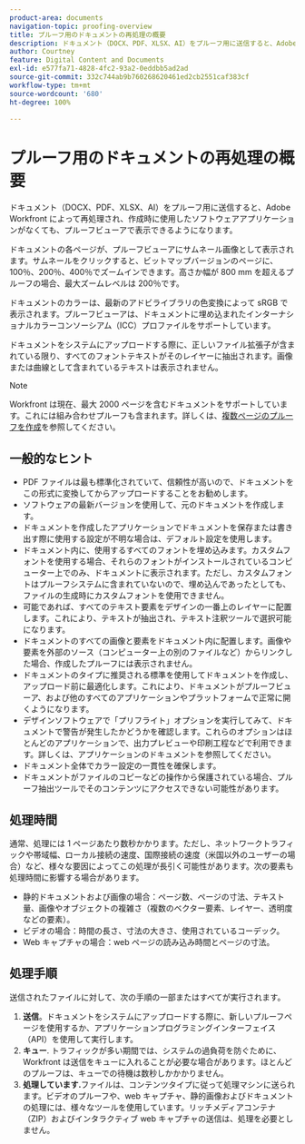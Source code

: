 ```yaml
---
product-area: documents
navigation-topic: proofing-overview
title: プルーフ用のドキュメントの再処理の概要
description: ドキュメント（DOCX、PDF、XLSX、AI）をプルーフ用に送信すると、Adobe Workfront によって再処理され、作成時に使用したソフトウェアアプリケーションがなくても、プルーフビューアで表示できるようになります。
author: Courtney
feature: Digital Content and Documents
exl-id: e577fa71-4828-4fc2-93a2-0eddbb5ad2ad
source-git-commit: 332c744ab9b760268620461ed2cb2551caf383cf
workflow-type: tm+mt
source-wordcount: '680'
ht-degree: 100%

---
```


# プルーフ用のドキュメントの再処理の概要

ドキュメント（DOCX、PDF、XLSX、AI）をプルーフ用に送信すると、Adobe Workfront によって再処理され、作成時に使用したソフトウェアアプリケーションがなくても、プルーフビューアで表示できるようになります。 

ドキュメントの各ページが、プルーフビューアにサムネール画像として表示されます。サムネールをクリックすると、ビットマップバージョンのページに、100％、200％、400％でズームインできます。高さか幅が 800 mm を超えるプルーフの場合、最大ズームレベルは 200％です。

ドキュメントのカラーは、最新のアドビライブラリの色変換によって sRGB で表示されます。プルーフビューアは、ドキュメントに埋め込まれたインターナショナルカラーコンソーシアム（ICC）プロファイルをサポートしています。

ドキュメントをシステムにアップロードする際に、正しいファイル拡張子が含まれている限り、すべてのフォントテキストがそのレイヤーに抽出されます。画像または曲線として含まれているテキストは表示されません。

>[!NOTE]
>
>Workfront は現在、最大 2000 ページを含むドキュメントをサポートしています。これには組み合わせプルーフも含まれます。詳しくは、[複数ページのプルーフを作成](../../../review-and-approve-work/proofing/creating-proofs-within-workfront/create-multi-page-proof.md)を参照してください。

## 一般的なヒント

* PDF ファイルは最も標準化されていて、信頼性が高いので、ドキュメントをこの形式に変換してからアップロードすることをお勧めします。
* ソフトウェアの最新バージョンを使用して、元のドキュメントを作成します。
* ドキュメントを作成したアプリケーションでドキュメントを保存または書き出す際に使用する設定が不明な場合は、デフォルト設定を使用します。 
* ドキュメント内に、使用するすべてのフォントを埋め込みます。カスタムフォントを使用する場合、それらのフォントがインストールされているコンピューター上でのみ、ドキュメントに表示されます。ただし、カスタムフォントはプルーフシステムに含まれていないので、埋め込んであったとしても、ファイルの生成時にカスタムフォントを使用できません。
* 可能であれば、すべてのテキスト要素をデザインの一番上のレイヤーに配置します。これにより、テキストが抽出され、テキスト注釈ツールで選択可能になります。
* ドキュメントのすべての画像と要素をドキュメント内に配置します。画像や要素を外部のソース（コンピューター上の別のファイルなど）からリンクした場合、作成したプルーフには表示されません。
* ドキュメントのタイプに推奨される標準を使用してドキュメントを作成し、アップロード前に最適化します。これにより、ドキュメントがプルーフビューア、および他のすべてのアプリケーションやプラットフォームで正常に開くようになります。
* デザインソフトウェアで「プリフライト」オプションを実行してみて、ドキュメントで警告が発生したかどうかを確認します。これらのオプションはほとんどのアプリケーションで、出力プレビューや印刷工程などで利用できます。詳しくは、アプリケーションのドキュメントを参照してください。
* ドキュメント全体でカラー設定の一貫性を確保します。
* ドキュメントがファイルのコピーなどの操作から保護されている場合、プルーフ抽出ツールでそのコンテンツにアクセスできない可能性があります。

## 処理時間

通常、処理には 1 ページあたり数秒かかります。ただし、ネットワークトラフィックや帯域幅、ローカル接続の速度、国際接続の速度（米国以外のユーザーの場合）など、様々な要因によってこの処理が長引く可能性があります。次の要素も処理時間に影響する場合があります。

* 静的ドキュメントおよび画像の場合：ページ数、ページの寸法、テキスト量、画像やオブジェクトの複雑さ（複数のベクター要素、レイヤー、透明度などの要素）。
* ビデオの場合：時間の長さ、寸法の大きさ、使用されているコーデック。
* Web キャプチャの場合：web ページの読み込み時間とページの寸法。

## 処理手順

送信されたファイルに対して、次の手順の一部またはすべてが実行されます。

1. **送信**。ドキュメントをシステムにアップロードする際に、新しいプルーフページを使用するか、アプリケーションプログラミングインターフェイス（API）を使用して実行します。
1. **キュー**. トラフィックが多い期間では、システムの過負荷を防ぐために、Workfront は送信をキューに入れることが必要な場合があります。ほとんどのプルーフは、キューでの待機は数秒しかかかりません。
1. **処理しています.**&#x200B;ファイルは、コンテンツタイプに従って処理マシンに送られます。ビデオのプルーフや、web キャプチャ、静的画像およびドキュメントの処理には、様々なツールを使用しています。リッチメディアコンテナ（ZIP）およびインタラクティブ web キャプチャの送信は、処理を必要としません。
